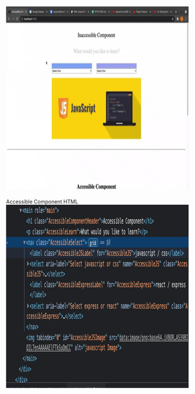 <a href="url"><img src="Images/accessibleGif.gif" align="left" height="500px" width="500px"></a>

<br ><br ><br ><br ><br ><br ><br ><br ><br ><br ><br ><br ><br ><br ><br ><br ><br ><br ><br ><br ><br ><br ><br ><br ><br ><br ><br ><br ><br ><br >

Accessible Component HTML
<a href="url"><img src="Images/htmlScreenshot.png" align="left" height="500px" width="500px"></a>






